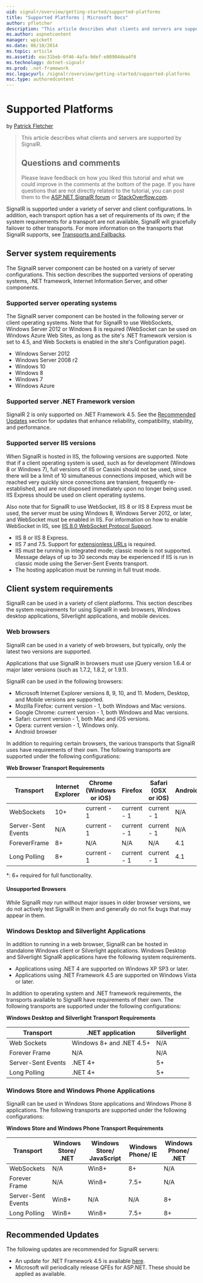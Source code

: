 ```yaml
---
uid: signalr/overview/getting-started/supported-platforms
title: "Supported Platforms | Microsoft Docs"
author: pfletcher
description: "This article describes what clients and servers are supported by SignalR."
ms.author: aspnetcontent
manager: wpickett
ms.date: 06/10/2014
ms.topic: article
ms.assetid: eac31beb-0f46-4afa-9def-e80904dea4f0
ms.technology: dotnet-signalr
ms.prod: .net-framework
msc.legacyurl: /signalr/overview/getting-started/supported-platforms
msc.type: authoredcontent
---
```

Supported Platforms
====================
by [Patrick Fletcher](https://github.com/pfletcher)

> This article describes what clients and servers are supported by SignalR. 
> 
> ## Questions and comments
> 
> Please leave feedback on how you liked this tutorial and what we could improve in the comments at the bottom of the page. If you have questions that are not directly related to the tutorial, you can post them to the [ASP.NET SignalR forum](https://forums.asp.net/1254.aspx/1?ASP+NET+SignalR) or [StackOverflow.com](http://stackoverflow.com/).


SignalR is supported under a variety of server and client configurations. In addition, each transport option has a set of requirements of its own; if the system requirements for a transport are not available, SignalR will gracefully failover to other transports. For more information on the transports that SignalR supports, see [Transports and Fallbacks](introduction-to-signalr.md#transports).

## Server system requirements

The SignalR server component can be hosted on a variety of server configurations. This section describes the supported versions of operating systems, .NET framework, Internet Information Server, and other components.

### Supported server operating systems

The SignalR server component can be hosted in the following server or client operating systems. Note that for SignalR to use WebSockets, Windows Server 2012 or Windows 8 is required (WebSocket can be used on Windows Azure Web Sites, as long as the site's .NET framework version is set to 4.5, and Web Sockets is enabled in the site's Configuration page).

- Windows Server 2012
- Windows Server 2008 r2
- Windows 10
- Windows 8
- Windows 7
- Windows Azure

### Supported server .NET Framework version

SignalR 2 is only supported on .NET Framework 4.5. See the [Recommended Updates](#updates) section for updates that enhance reliability, compatibility, stability, and performance.

### Supported server IIS versions

When SignalR is hosted in IIS, the following versions are supported. Note that if a client operating system is used, such as for development (Windows 8 or Windows 7), full versions of IIS or Cassini should not be used, since there will be a limit of 10 simultaneous connections imposed, which will be reached very quickly since connections are transient, frequently re-established, and are not disposed immediately upon no longer being used. IIS Express should be used on client operating systems.

Also note that for SignalR to use WebSocket, IIS 8 or IIS 8 Express must be used, the server must be using Windows 8, Windows Server 2012, or later, and WebSocket must be enabled in IIS. For information on how to enable WebSocket in IIS, see [IIS 8.0 WebSocket Protocol Support](https://www.iis.net/learn/get-started/whats-new-in-iis-8/iis-80-websocket-protocol-support).

- IIS 8 or IIS 8 Express.
- IIS 7 and 7.5. Support for [extensionless URLs](https://support.microsoft.com/kb/980368) is required.
- IIS must be running in integrated mode; classic mode is not supported. Message delays of up to 30 seconds may be experienced if IIS is run in classic mode using the Server-Sent Events transport.
- The hosting application must be running in full trust mode.

## Client system requirements

SignalR can be used in a variety of client platforms. This section describes the system requirements for using SignalR in web browsers, Windows desktop applications, Silverlight applications, and mobile devices.

### Web browsers

SignalR can be used in a variety of web browsers, but typically, only the latest two versions are supported.

Applications that use SignalR in browsers must use jQuery version 1.6.4 or major later versions (such as 1.7.2, 1.8.2, or 1.9.1).

SignalR can be used in the following browsers:

- Microsoft Internet Explorer versions 8, 9, 10, and 11. Modern, Desktop, and Mobile versions are supported.
- Mozilla Firefox: current version - 1, both Windows and Mac versions.
- Google Chrome: current version - 1, both Windows and Mac versions.
- Safari: current version - 1, both Mac and iOS versions.
- Opera: current version - 1, Windows only.
- Android browser

In addition to requiring certain browsers, the various transports that SignalR uses have requirements of their own. The following transports are supported under the following configurations:

<a id="browser"></a>

**Web Browser Transport Requirements**

| Transport | Internet Explorer | Chrome (Windows or iOS) | Firefox | Safari (OSX or iOS) | Android |
| --- | --- | --- | --- | --- | --- |
| WebSockets | 10+ | current - 1 | current - 1 | current - 1 | N/A |
| Server-Sent Events | N/A | current - 1 | current - 1 | current - 1 | N/A |
| ForeverFrame | 8+ | N/A | N/A | N/A | 4.1 |
| Long Polling | 8+ | current - 1 | current - 1 | current - 1 | 4.1 |

\*: 6+ required for full functionality.

#### Unsupported Browsers

While SignalR *may* run without major issues in older browser versions, we do not actively test SignalR in them and generally do not fix bugs that may appear in them.

### Windows Desktop and Silverlight Applications

In addition to running in a web browser, SignalR can be hosted in standalone Windows client or Silverlight applications. Windows Desktop and Silverlight SignalR applications have the following system requirements.

- Applications using .NET 4 are supported on Windows XP SP3 or later.
- Applications using .NET Framework 4.5 are supported on Windows Vista or later.

In addition to operating system and .NET framework requirements, the transports available to SignalR have requirements of their own. The following transports are supported under the following configurations:

**Windows Desktop and Silverlight Transport Requirements**

| Transport | .NET application | Silverlight |
| --- | --- | --- |
| Web Sockets | Windows 8+ and .NET 4.5+ | N/A |
| Forever Frame | N/A | N/A |
| Server-Sent Events | .NET 4+ | 5+ |
| Long Polling | .NET 4+ | 5+ |

<a id="android"></a>

### Windows Store and Windows Phone Applications

SignalR can be used in Windows Store applications and Windows Phone 8 applications. The following transports are supported under the following configurations:

**Windows Store and Windows Phone Transport Requirements**

| Transport | Windows Store/ .NET | Windows Store/ JavaScript | Windows Phone/ IE | Windows Phone/ .NET |
| --- | --- | --- | --- | --- |
| WebSockets | N/A | Win8+ | 8+ | N/A |
| Forever Frame | N/A | Win8+ | 7.5+ | N/A |
| Server-Sent Events | Win8+ | N/A | N/A | 8+ |
| Long Polling | Win8+ | Win8+ | 7.5+ | 8+ |

<a id="updates"></a>

## Recommended Updates

The following updates are recommended for SignalR servers:

- An update for .NET Framework 4.5 is available [here](https://support.microsoft.com/kb/2750149).
- Microsoft will periodically release QFEs for ASP.NET. These should be applied as available.
